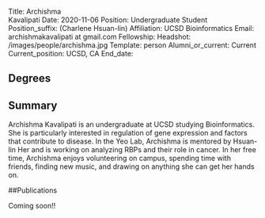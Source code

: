 Title: Archishma<br>Kavalipati
Date: 2020-11-06
Position: Undergraduate Student
Position_suffix: (Charlene Hsuan-lin)
Affiliation:  UCSD Bioinformatics
Email: archishmakavalipati at gmail.com
Fellowship:
Headshot: /images/people/archishma.jpg
Template: person
Alumni_or_current: Current
Current_position: UCSD, CA
End_date:
<!-- Status: draft -->

## Degrees

## Summary

Archishma Kavalipati is an undergraduate at UCSD studying Bioinformatics. She is particularly interested in regulation of gene expression and factors that contribute to disease. In the Yeo Lab, Archishma is mentored by Hsuan-lin Her and is working on analyzing RBPs and their role in cancer. In her free time, Archishma enjoys volunteering on campus, spending time with friends, finding new music, and drawing on anything she can get her hands on.  

##Publications

Coming soon!!
